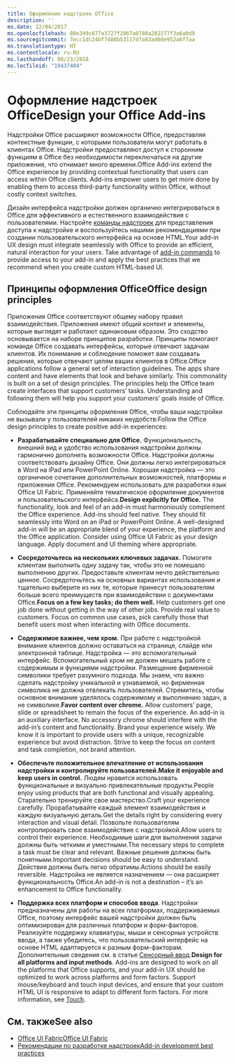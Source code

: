 ```yaml
---
title: Оформление надстроек Office
description: ''
ms.date: 12/04/2017
ms.openlocfilehash: 80e349c677a3727f2867a0780a202277f3a6a0d9
ms.sourcegitcommit: 7ecc1dc24bf7488b53117d7a83ad60e952a6f7aa
ms.translationtype: HT
ms.contentlocale: ru-RU
ms.lasthandoff: 08/23/2018
ms.locfileid: "19437404"
---
```

# <a name="design-your-office-add-ins"></a><span data-ttu-id="28f3d-102">Оформление надстроек Office</span><span class="sxs-lookup"><span data-stu-id="28f3d-102">Design your Office Add-ins</span></span>

<span data-ttu-id="28f3d-p101">Надстройки Office расширяют возможности Office, предоставляя контекстные функции, с которыми пользователи могут работать в клиентах Office. Надстройки предоставляют доступ к сторонним функциям в Office без необходимости переключаться на другие приложения, что отнимает много времени.</span><span class="sxs-lookup"><span data-stu-id="28f3d-p101">Office Add-ins extend the Office experience by providing contextual functionality that users can access within Office clients. Add-ins empower users to get more done by enabling them to access third-party functionality within Office, without costly context switches.</span></span> 

<span data-ttu-id="28f3d-p102">Дизайн интерфейса надстройки должен органично интегрироваться в Office для эффективного и естественного взаимодействия с пользователями. Настройте [команды надстроек](add-in-commands.md) для представления доступа к надстройке и воспользуйтесь нашими рекомендациями при создании пользовательского интерфейса на основе HTML.</span><span class="sxs-lookup"><span data-stu-id="28f3d-p102">Your add-in UX design must integrate seamlessly with Office to provide an efficient, natural interaction for your users. Take advantage of [add-in commands](add-in-commands.md) to provide access to your add-in and apply the best practices that we recommend when you create custom HTML-based UI.</span></span>

## <a name="office-design-principles"></a><span data-ttu-id="28f3d-107">Принципы оформления Office</span><span class="sxs-lookup"><span data-stu-id="28f3d-107">Office design principles</span></span>

<span data-ttu-id="28f3d-p103">Приложения Office соответствуют общему набору правил взаимодействия. Приложения имеют общий контент и элементы, которые выглядят и работают одинаковым образом. Это сходство основывается на наборе принципов разработки. Принципы помогают команде Office создавать интерфейсы, которые отвечают задачам клиентов. Их понимание и соблюдение поможет вам создавать решения, которые отвечают целям ваших клиентов в Office.</span><span class="sxs-lookup"><span data-stu-id="28f3d-p103">Office applications follow a general set of interaction guidelines. The apps share content and have elements that look and behave similarly. This commonality is built on a set of design principles. The principles help the Office team create interfaces that support customers’ tasks. Understanding and following them will help you support your customers’ goals inside of Office.</span></span>

<span data-ttu-id="28f3d-113">Соблюдайте эти принципы оформления Office, чтобы ваши надстройки не вызывали у пользователей никаких неудобств:</span><span class="sxs-lookup"><span data-stu-id="28f3d-113">Follow the Office design principles to create positive add-in experiences:</span></span>

- <span data-ttu-id="28f3d-p104">**Разрабатывайте специально для Office.** Функциональность, внешний вид и удобство использования надстройки должны гармонично дополнять возможности Office. Надстройки должны соответствовать дизайну Office. Они должны легко интегрироваться в Word на iPad или PowerPoint Online. Хорошая надстройка — это органичное сочетание дополнительных возможностей, платформы и приложения Office. Рекомендуем использовать для разработки язык Office UI Fabric. Применяйте тематическое оформление документов и пользовательского интерфейса.</span><span class="sxs-lookup"><span data-stu-id="28f3d-p104">**Design explicitly for Office.** The functionality, look and feel of an add-in must harmoniously complement the Office experience. Add-ins should feel native. They should fit seamlessly into Word on an iPad or PowerPoint Online. A well-designed add-in will be an appropriate blend of your experience, the platform and the Office application. Consider using Office UI Fabric as your design language. Apply document and UI theming where appropriate.</span></span>

- <span data-ttu-id="28f3d-p105">**Сосредоточьтесь на нескольких ключевых задачах.** Помогите клиентам выполнить одну задачу так, чтобы это не помешало выполнению других. Предоставьте клиентам нечто действительно ценное. Сосредоточьтесь на основных вариантах использования и тщательно выберите из них те, которые принесут пользователям больше всего преимуществ при взаимодействии с документами Office.</span><span class="sxs-lookup"><span data-stu-id="28f3d-p105">**Focus on a few key tasks; do them well.** Help customers get one job done without getting in the way of other jobs. Provide real value to customers. Focus on common use cases, pick carefully those that benefit users most when interacting with Office documents.</span></span>

- <span data-ttu-id="28f3d-p106">**Содержимое важнее, чем хром.** При работе с надстройкой внимание клиентов должно оставаться на странице, слайде или электронной таблице. Надстройка — это вспомогательный интерфейс. Вспомогательный хром не должен мешать работе с содержимым и функциями надстройки. Размещение фирменной символики требует разумного подхода. Мы знаем, что важно сделать надстройку уникальной и узнаваемой, но фирменная символика не должна отвлекать пользователей. Стремитесь, чтобы основное внимание уделялось содержимому и выполнению задач, а не символике.</span><span class="sxs-lookup"><span data-stu-id="28f3d-p106">**Favor content over chrome.** Allow customers’ page, slide or spreadsheet to remain the focus of the experience. An add-in is an auxiliary interface. No accessory chrome should interfere with the add-in’s content and functionality. Brand your experience wisely. We know it is important to provide users with a unique, recognizable experience but avoid distraction. Strive to keep the focus on content and task completion, not brand attention.</span></span>

- <span data-ttu-id="28f3d-132">**Обеспечьте положительное впечатление от использования надстройки и контролируйте пользователей.**</span><span class="sxs-lookup"><span data-stu-id="28f3d-132">**Make it enjoyable and keep users in control.**</span></span> <span data-ttu-id="28f3d-133">Людям нравится использовать функциональные и визуально привлекательные продукты.</span><span class="sxs-lookup"><span data-stu-id="28f3d-133">People enjoy using products that are both functional and visually appealing.</span></span> <span data-ttu-id="28f3d-134">Старательно тренируйте свое мастерство.</span><span class="sxs-lookup"><span data-stu-id="28f3d-134">Craft your experience carefully.</span></span> <span data-ttu-id="28f3d-135">Прорабатывайте каждый элемент взаимодействия и каждую визуальную деталь.</span><span class="sxs-lookup"><span data-stu-id="28f3d-135">Get the details right by considering every interaction and visual detail.</span></span> <span data-ttu-id="28f3d-136">Позвольте пользователям контролировать свое взаимодействие с надстройкой.</span><span class="sxs-lookup"><span data-stu-id="28f3d-136">Allow users to control their experience.</span></span> <span data-ttu-id="28f3d-137">Необходимые шаги для выполнения задачи должны быть четкими и уместными.</span><span class="sxs-lookup"><span data-stu-id="28f3d-137">The necessary steps to complete a task must be clear and relevant.</span></span> <span data-ttu-id="28f3d-138">Важные решения должны быть понятными.</span><span class="sxs-lookup"><span data-stu-id="28f3d-138">Important decisions should be easy to understand.</span></span> <span data-ttu-id="28f3d-139">Действия должны быть легко обратимы.</span><span class="sxs-lookup"><span data-stu-id="28f3d-139">Actions should be easily reversible.</span></span> <span data-ttu-id="28f3d-140">Надстройка не является назначением — она расширяет функциональность Office.</span><span class="sxs-lookup"><span data-stu-id="28f3d-140">An add-in is not a destination – it’s an enhancement to Office functionality.</span></span>

- <span data-ttu-id="28f3d-p108">**Поддержка всех платформ и способов ввода**. Надстройки предназначены для работы на всех платформах, поддерживаемых Office, поэтому интерфейс вашей надстройки должен быть оптимизирован для различных платформ и форм-факторов. Реализуйте поддержку клавиатуры, мыши и сенсорных устройств ввода, а также убедитесь, что пользовательский интерфейс на основе HTML адаптируется к разным форм-факторам. Дополнительные сведения см. в статье [Сенсорный ввод](../concepts/add-in-development-best-practices.md#optimize-for-touch).</span><span class="sxs-lookup"><span data-stu-id="28f3d-p108">**Design for all platforms and input methods**. Add-ins are designed to work on all the platforms that Office supports, and your add-in UX should be optimized to work across platforms and form factors. Support mouse/keyboard and touch input devices, and ensure that your custom HTML UI is responsive to adapt to different form factors. For more information, see [Touch](../concepts/add-in-development-best-practices.md#optimize-for-touch).</span></span> 

## <a name="see-also"></a><span data-ttu-id="28f3d-145">См. также</span><span class="sxs-lookup"><span data-stu-id="28f3d-145">See also</span></span>
- [<span data-ttu-id="28f3d-146">Office UI Fabric</span><span class="sxs-lookup"><span data-stu-id="28f3d-146">Office UI Fabric</span></span>](https://dev.office.com/fabric) 
- [<span data-ttu-id="28f3d-147">Рекомендации по разработке надстроек</span><span class="sxs-lookup"><span data-stu-id="28f3d-147">Add-in development best practices</span></span>](../concepts/add-in-development-best-practices.md)

